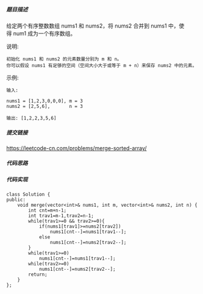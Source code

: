 ##### 题目描述

给定两个有序整数数组 nums1 和 nums2，将 nums2 合并到 nums1 中，使得 num1 成为一个有序数组。

说明:
```
初始化 nums1 和 nums2 的元素数量分别为 m 和 n。
你可以假设 nums1 有足够的空间（空间大小大于或等于 m + n）来保存 nums2 中的元素。
```
示例:
```
输入:

nums1 = [1,2,3,0,0,0], m = 3
nums2 = [2,5,6],       n = 3

输出: [1,2,2,3,5,6]
```

##### 提交链接
https://leetcode-cn.com/problems/merge-sorted-array/



##### 代码思路




##### 代码实现

```
class Solution {
public:
    void merge(vector<int>& nums1, int m, vector<int>& nums2, int n) {
        int cnt=m+n-1;
        int trav1=m-1,trav2=n-1;
        while(trav1>=0 && trav2>=0){
            if(nums1[trav1]>=nums2[trav2])
                nums1[cnt--]=nums1[trav1--];
            else
                nums1[cnt--]=nums2[trav2--];
        }
        while(trav1>=0)
            nums1[cnt--]=nums1[trav1--];
        while(trav2>=0)
            nums1[cnt--]=nums2[trav2--];
        return;
    }
};


```
